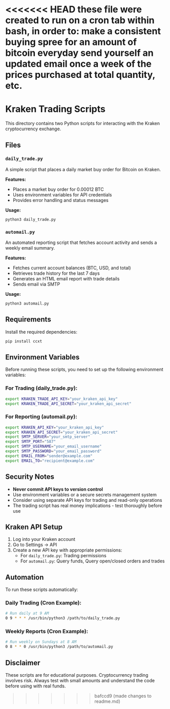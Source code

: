 <<<<<<< HEAD
these file were created to run on a cron tab within bash, in order to:
    make a consistent buying spree for an amount of bitcoin everyday
    send yourself an updated email once a week of the prices purchased at
        total quantity, etc.
=======
# Kraken Trading Scripts

This directory contains two Python scripts for interacting with the Kraken cryptocurrency exchange.

## Files

### `daily_trade.py`
A simple script that places a daily market buy order for Bitcoin on Kraken.

**Features:**
- Places a market buy order for 0.00012 BTC
- Uses environment variables for API credentials
- Provides error handling and status messages

**Usage:**
```bash
python3 daily_trade.py
```

### `automail.py`
An automated reporting script that fetches account activity and sends a weekly email summary.

**Features:**
- Fetches current account balances (BTC, USD, and total)
- Retrieves trade history for the last 7 days
- Generates an HTML email report with trade details
- Sends email via SMTP

**Usage:**
```bash
python3 automail.py
```

## Requirements

Install the required dependencies:
```bash
pip install ccxt
```

## Environment Variables

Before running these scripts, you need to set up the following environment variables:

### For Trading (daily_trade.py):
```bash
export KRAKEN_TRADE_API_KEY="your_kraken_api_key"
export KRAKEN_TRADE_API_SECRET="your_kraken_api_secret"
```

### For Reporting (automail.py):
```bash
export KRAKEN_API_KEY="your_kraken_api_key"
export KRAKEN_API_SECRET="your_kraken_api_secret"
export SMTP_SERVER="your_smtp_server"
export SMTP_PORT="587"
export SMTP_USERNAME="your_email_username"
export SMTP_PASSWORD="your_email_password"
export EMAIL_FROM="sender@example.com"
export EMAIL_TO="recipient@example.com"
```

## Security Notes

- **Never commit API keys to version control**
- Use environment variables or a secure secrets management system
- Consider using separate API keys for trading and read-only operations
- The trading script has real money implications - test thoroughly before use

## Kraken API Setup

1. Log into your Kraken account
2. Go to Settings → API
3. Create a new API key with appropriate permissions:
   - For `daily_trade.py`: Trading permissions
   - For `automail.py`: Query funds, Query open/closed orders and trades

## Automation

To run these scripts automatically:

### Daily Trading (Cron Example):
```bash
# Run daily at 9 AM
0 9 * * * /usr/bin/python3 /path/to/daily_trade.py
```

### Weekly Reports (Cron Example):
```bash
# Run weekly on Sundays at 8 AM
0 8 * * 0 /usr/bin/python3 /path/to/automail.py
```

## Disclaimer

These scripts are for educational purposes. Cryptocurrency trading involves risk. Always test with small amounts and understand the code before using with real funds. 
>>>>>>> bafccd9 (made changes to readme.md)

